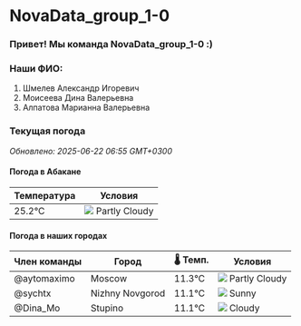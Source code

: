 # NovaData_group_1-0
### Привет! Мы команда NovaData_group_1-0 :)

### Наши ФИО:
1. Шмелев Александр Игоревич
2. Моисеева Дина Валерьевна
3. Алпатова Марианна Валерьевна

### Текущая погода
<!-- WEATHER:START -->
_Обновлено: 2025-06-22 06:55 GMT+0300_

#### Погода в Абакане

| Температура | Условия |
|-------------|----------|
| 25.2°C     | ![](https://cdn.weatherapi.com/weather/64x64/day/116.png) Partly Cloudy |

#### Погода в наших городах

| Член команды  | Город               | 🌡️ Темп.  | Условия          |
|---------------|---------------------|-----------|--------------------|
| @aytomaximo    | Moscow              |   11.3°C | ![](https://cdn.weatherapi.com/weather/64x64/day/116.png) Partly Cloudy |
| @sychtx        | Nizhny Novgorod     |   11.1°C | ![](https://cdn.weatherapi.com/weather/64x64/day/113.png) Sunny        |
| @Dina_Mo       | Stupino             |   11.1°C | ![](https://cdn.weatherapi.com/weather/64x64/day/119.png) Cloudy       |

<!-- WEATHER:END -->
